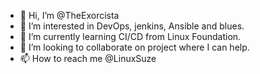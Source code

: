 - 👋 Hi, I’m @TheExorcista
- 👀 I’m interested in DevOps, jenkins, Ansible and blues.
- 🌱 I’m currently learning CI/CD from Linux Foundation.
- 💞️ I’m looking to collaborate on project where I can help.
- 📫 How to reach me @LinuxSuze

<!---
TheExorcista/TheExorcista is a ✨ special ✨ repository because its `README.md` (this file) appears on your GitHub profile.
You can click the Preview link to take a look at your changes.
--->
